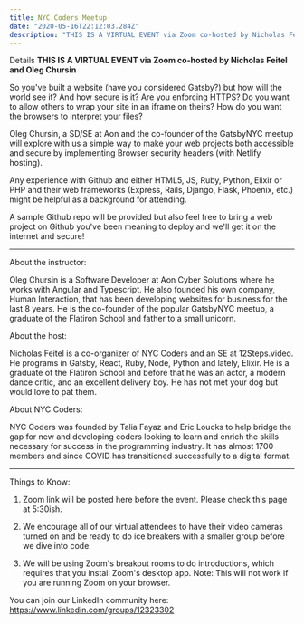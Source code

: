 ```yaml
---
title: NYC Coders Meetup
date: "2020-05-16T22:12:03.284Z"
description: "THIS IS A VIRTUAL EVENT via Zoom co-hosted by Nicholas Feitel and Oleg Chursin"
---
```


Details
**THIS IS A VIRTUAL EVENT via Zoom co-hosted by Nicholas Feitel and Oleg Chursin**

So you've built a website (have you considered Gatsby?) but how will the world see it? And how secure is it? Are you enforcing HTTPS? Do you want to allow others to wrap your site in an iframe on theirs? How do you want the browsers to interpret your files?

Oleg Chursin, a SD/SE at Aon and the co-founder of the GatsbyNYC meetup will explore with us a simple way to make your web projects both accessible and secure by implementing Browser security headers (with Netlify hosting).

Any experience with Github and either HTML5, JS, Ruby, Python, Elixir or PHP and their web frameworks (Express, Rails, Django, Flask, Phoenix, etc.) might be helpful as a background for attending.

A sample Github repo will be provided but also feel free to bring a web project on Github you've been meaning to deploy and we'll get it on the internet and secure!

***

About the instructor:

Oleg Chursin is a Software Developer at Aon Cyber Solutions where he works with Angular and Typescript. He also founded his own company, Human Interaction, that has been developing websites for business for the last 8 years. He is the co-founder of the popular GatsbyNYC meetup, a graduate of the Flatiron School and father to a small unicorn.

About the host:

Nicholas Feitel is a co-organizer of NYC Coders and an SE at 12Steps.video. He programs in Gatsby, React, Ruby, Node, Python and lately, Elixir. He is a graduate of the Flatiron School and before that he was an actor, a modern dance critic, and an excellent delivery boy. He has not met your dog but would love to pat them.

About NYC Coders:

NYC Coders was founded by Talia Fayaz and Eric Loucks to help bridge the gap for new and developing coders looking to learn and enrich the skills necessary for success in the programming industry. It has almost 1700 members and since COVID has transitioned successfully to a digital format.

***

Things to Know:

1. Zoom link will be posted here before the event. Please check this page at 5:30ish.

2. We encourage all of our virtual attendees to have their video cameras turned on and be ready to do ice breakers with a smaller group before we dive into code.

3. We will be using Zoom's breakout rooms to do introductions, which requires that you install Zoom's desktop app. Note: This will not work if you are running Zoom on your browser.

You can join our LinkedIn community here: https://www.linkedin.com/groups/12323302


